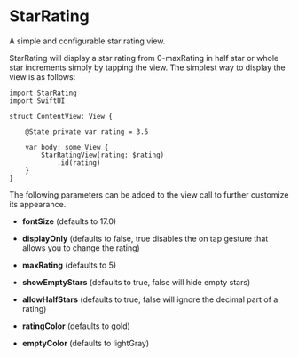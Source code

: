 # StarRating

A simple and configurable star rating view.

StarRating will display a star rating from 0-maxRating in half star or whole star increments simply by tapping the view. The simplest way to display the view is as follows:

```
import StarRating
import SwiftUI

struct ContentView: View {
    
    @State private var rating = 3.5
    
    var body: some View {
        StarRatingView(rating: $rating)
            .id(rating)
    }
}
```
The following parameters can be added to the view call to further customize its appearance.

- **fontSize**          (defaults to 17.0)

- **displayOnly**       (defaults to false, true disables the on tap gesture that allows you to change the rating)

- **maxRating**         (defaults to 5)

- **showEmptyStars**    (defaults to true, false will hide empty stars)

- **allowHalfStars**    (defaults to true, false will ignore the decimal part of a rating)

- **ratingColor**       (defaults to gold)

- **emptyColor**        (defaults to lightGray)
